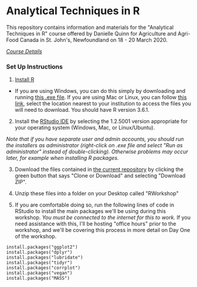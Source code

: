 # Analytical Techniques in R  

This repository contains information and materials for the "Analytical Techniques in R" course offered by Danielle Quinn for Agriculture and Agri-Food Canada in St. John's, Newfoundland on 18 - 20 March 2020.  

[*Course Details*](https://github.com/DanielleQuinn/AAFC_Workshop/blob/master/CourseOutline.md)

### Set Up Instructions  

1. [Install R](https://www.r-project.org/)  
- If you are using Windows, you can do this simply by downloading and running [this .exe file](https://cran.r-project.org/bin/windows/base/release.htm). If you are using Mac or Linux, you can follow [this link](https://cran.r-project.org/mirrors.html), select the location nearest to your institution to access the files you will need to download. You should have R version 3.6.1.  

2. Install the [RStudio IDE](https://www.rstudio.com/products/rstudio/download/#download) by selecting the 1.2.5001 version appropriate for your operating system (Windows, Mac, or Linux/Ubuntu).  

*Note that if you have separate user and admin accounts, you should run the installers as administrator (right-click on .exe file and select "Run as administrator" instead of double-clicking). Otherwise problems may occur later, for example when installing R packages.*  

3. Download the files contained in [the current repository](https://github.com/DanielleQuinn/AAFC_Workshop) by clicking the green button that says "Clone or Download" and selecting "Download ZIP".  

4. Unzip these files into a folder on your Desktop called "RWorkshop"  

5. If you are comfortable doing so, run the following lines of code in RStudio to install the main packages we'll be using during this workshop. *You must be connected to the internet for this to work.* If you need assistance with this, I'll be hosting "office hours" prior to the workshop, and we'll be covering this process in more detail on Day One of the workshop.  

`install.packages("ggplot2")`  
`install.packages("dplyr")`  
`install.packages("lubridate")`  
`install.packages("tidyr")`  
`install.packages("corrplot")`  
`install.packages("vegan")`  
`install.packages("MASS")`  
